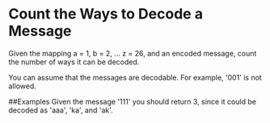 # Count the Ways to Decode a Message

Given the mapping a = 1, b = 2, ... z = 26, and an encoded message, count the number of ways it can be decoded.

You can assume that the messages are decodable. For example, '001' is not allowed.

##Examples
Given the message '111' you should return 3, since it could be decoded as 'aaa', 'ka', and 'ak'.
